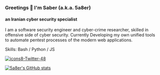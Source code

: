 ### Greetings 👋 I'm Saber (a.k.a. 5a8er)
#### an Iranian cyber security specialist
I am a software security engineer and cyber-crime researcher, skilled in offensive side of cyber security.
Currently Developing my own unified tools to automate pentest processes of the modern web applications.

Skills:  Bash / Python / JS 

[![icons8-Twitter-48](https://img.icons8.com/color/48/twitter--v1.png)](https://twitter.com/5a8er)

[![5a8er's GitHub stats](https://github-readme-stats.vercel.app/api?username=5a8er&theme=dark)](https://github.com/anuraghazra/github-readme-stats)
